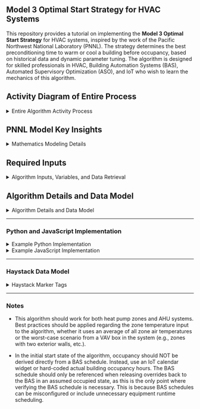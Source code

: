 ## Model 3 Optimal Start Strategy for HVAC Systems

This repository provides a tutorial on implementing the **Model 3 Optimal Start Strategy** for HVAC systems, inspired by the work of the Pacific Northwest National Laboratory (PNNL). The strategy determines the best preconditioning time to warm or cool a building before occupancy, based on historical data and dynamic parameter tuning. The algorithm is designed for skilled professionals in HVAC, Building Automation Systems (BAS), Automated Supervisory Optimization (ASO), and IoT who wish to learn the mechanics of this algorithm.

## Activity Diagram of Entire Process

<details>
  <summary>Entire Algorithm Activity Process</summary>

```mermaid
graph TD

%% Check Schedule Subgraph
subgraph CheckSchedule["Check Schedule"]
    Initialization[Initialization] --> NonWorkingDayCheck["Is it a Non-Occupied Building Day?"]
    NonWorkingDayCheck -->|Yes| WaitNonWorking["Wait 1 Minute"]
    WaitNonWorking --> NonWorkingDayCheck
end

%% Time Conditions Check Subgraph
subgraph TimeConditionsCheck["Time Conditions Check"]
    NonWorkingDayCheck -->|No| BeforeEarlyMorningCheck["Before Early Morning?"]
    BeforeEarlyMorningCheck -->|No| WaitBeforeEarlyMorning["Wait Before Early Morning"]
    WaitBeforeEarlyMorning --> BeforeEarlyMorningCheck

    BeforeEarlyMorningCheck -->|Yes| PreOccupancyWindowCheck["In Pre-Occupancy Window?"]
    PreOccupancyWindowCheck -->|No| WaitPreOccupancyWindow["Wait in Pre-Occupancy Window"]
    WaitPreOccupancyWindow --> PreOccupancyWindowCheck

    PreOccupancyWindowCheck -->|Yes| BeforeOccupancyStartCheck["Before Occupancy Start?"]
    BeforeOccupancyStartCheck -->|No| WaitBeforeOccupancy["Wait Before Occupancy"]
    WaitBeforeOccupancy --> BeforeOccupancyStartCheck
end

%% Optimal Start Calculation Subgraph
subgraph OptimalStartCalculation["Optimal Start Calculation"]
    BeforeOccupancyStartCheck -->|Yes| GatherEnvironmentalData["Gather Environmental Data"]
    GatherEnvironmentalData --> ModelOptimalStart["Model Optimal Start"]
    ModelOptimalStart --> CalculateTimeToOccupancy["Calculate Time to Occupancy"]
    CalculateTimeToOccupancy --> OptimalStartTimeReachedCheck["Optimal Start Time Reached?"]
    OptimalStartTimeReachedCheck -->|No| WaitOptimalStartTime["Wait for Optimal Start Time"]
    WaitOptimalStartTime --> OptimalStartTimeReachedCheck
end

%% AHU Start and Warm-Up Subgraph
subgraph AHUStartAndWarmUp["AHU Start and Warm-Up"]
    OptimalStartTimeReachedCheck -->|Yes| ActivateAHURecirculation["Activate AHU Recirculation Mode"]
    ActivateAHURecirculation --> LogStartTime["Log Start Time"]
    LogStartTime --> ZoneAtSetpointCheck["Zone at Setpoint?"]
    ZoneAtSetpointCheck -->|No| WaitDuringWarmUp["Wait During Warm-Up"]
    ZoneAtSetpointCheck -->|Yes| LogStopTimeAndEndWarmUp["Log Stop Time & End Warm-Up"]
    WaitDuringWarmUp --> ZoneAtSetpointCheck
end

%% Control Handoff Subgraph
subgraph ControlHandoff["Release back to the BAS"]
    LogStopTimeAndEndWarmUp --> BuildingOccupiedCheck["Building Occupied?"]
    BuildingOccupiedCheck -->|Yes| HandoffToBAS["Release overrides back to BAS"]
    BuildingOccupiedCheck -->|No| WaitPostOccupancy["Wait For Building Occupancy defined in BAS controller"]
    WaitPostOccupancy -->|AHU is operating in a recirculation air mode| BuildingOccupiedCheck
    HandoffToBAS --> End[End]
end

%% Loopback
End --> Initialization

%% Styles for Highlighting
style Initialization fill:#f9f,stroke:#333,stroke-width:2px
style NonWorkingDayCheck fill:#ccf,stroke:#333,stroke-width:2px
style WaitNonWorking fill:#ffc,stroke:#333,stroke-width:2px
style BeforeEarlyMorningCheck fill:#fcc,stroke:#333,stroke-width:2px
style WaitBeforeEarlyMorning fill:#ffc,stroke:#333,stroke-width:2px
style PreOccupancyWindowCheck fill:#ccf,stroke:#333,stroke-width:2px
style WaitPreOccupancyWindow fill:#ffc,stroke:#333,stroke-width:2px
style BeforeOccupancyStartCheck fill:#fcc,stroke:#333,stroke-width:2px
style WaitBeforeOccupancy fill:#ffc,stroke:#333,stroke-width:2px
style GatherEnvironmentalData fill:#9cf,stroke:#333,stroke-width:2px
style ModelOptimalStart fill:#ccf,stroke:#333,stroke-width:2px
style CalculateTimeToOccupancy fill:#ffc,stroke:#333,stroke-width:2px
style OptimalStartTimeReachedCheck fill:#fcc,stroke:#333,stroke-width:2px
style WaitOptimalStartTime fill:#ffc,stroke:#333,stroke-width:2px
style ActivateAHURecirculation fill:#9cf,stroke:#333,stroke-width:2px
style LogStartTime fill:#ccf,stroke:#333,stroke-width:2px
style ZoneAtSetpointCheck fill:#ffc,stroke:#333,stroke-width:2px
style WaitDuringWarmUp fill:#ffc,stroke:#333,stroke-width:2px
style LogStopTimeAndEndWarmUp fill:#9cf,stroke:#333,stroke-width:2px
style BuildingOccupiedCheck fill:#ccf,stroke:#333,stroke-width:2px
style WaitPostOccupancy fill:#ffc,stroke:#333,stroke-width:2px
style HandoffToBAS fill:#9cf,stroke:#333,stroke-width:2px
style End fill:#f9f,stroke:#333,stroke-width:2px

```
</details>


## PNNL Model Key Insights

<details>
  <summary>Mathematics Modeling Details</summary>

- **Dynamic Tuning**: Parameters adapt over time, using a week's worth of historical data for proper tuning. Potentially more data could be used in creating better models. Minimum is 7 days but algorithm could default to 15 days data.
- **Inputs from BAS Telemetry**: Outdoor air temperature and zone temperature data are expected to come from sensors ingested into a local BAS system and stored in an SQL database.
- **Citing PNNL**: This work builds on concepts developed by PNNL for advancing energy-efficient and grid-interactive buildings. Visit the [PNNL VOLTTRON documentation](https://volttron.readthedocs.io/en/main/) for more insights. Also see the `Optimal Start Control for ACs and HPs.pdf` in this repo directory.

## Overview of Model 3
The Model 3 algorithm calculates the optimal start time for HVAC systems by leveraging the following inputs:
- **Outdoor Air Temperature**: Current temperature outside the building at the time of the algorithm execution.
- **Zone Air Temperature**: Current indoor temperature at the time of the algorithm execution.
- **Occupied Setpoint Temperature**: Desired indoor temperature by occupancy time or occupied zone air tempertaure setpoint.
- **Warm Up Time In Minutes**: Time in minutes from previous warm up events.

The algorithm dynamically tunes three key parameters:
- **`alpha_3a`**: Time required to change the indoor temperature by 1 degree (**measured in minutes**).
- **`alpha_3b`**: Influence of outdoor temperature on the indoor temperature change (**measured in degrees Fahrenheit**).
- **`alpha_3d`**: Dynamic offset for start time adjustments (**measured in minutes**).

These parameters are updated using exponential smoothing based on the historical data. This approach uses historical warm-up data and current conditions to dynamically adjust the optimal start time for HVAC systems, ensuring energy efficiency and comfort. It employs a mathematical model that relates indoor and outdoor temperatures to warm-up times, factoring in a forgetting mechanism to weigh recent data more heavily while gradually phasing out older patterns. Key parameters, like how long it takes to change indoor temperature per degree and how outdoor conditions influence warm-up, are updated using exponential smoothing based on historical performance. The result is a refined prediction of when to start equipment, bounded by practical limits, to meet the occupied temperature setpoint at the scheduled time.

</details>

## Required Inputs

<details>
  <summary>Algorithm Inputs, Variables, and Data Retrieval</summary>

### SQL Database Schema
The algorithm assumes an SQL database containing the following table:

| Column Name                   | Data Type | Description                                      |
|-------------------------------|-----------|--------------------------------------------------|
| `outdoor_temp`                | FLOAT     | Outdoor air temperature in degrees Fahrenheit.   |
| `zone_temp`                   | FLOAT     | Zone air temperature in degrees Fahrenheit.      |
| `warmup_time_minutes_history` | INT       | Captured preconditioning duration in minutes.    |
| `timestamp`                   | DATETIME  | Timestamp of the recorded data.                  |

### Example SQL Query
```sql
SELECT outdoor_temp, zone_temp, warmup_time_minutes
FROM hvac_historical_data
WHERE timestamp >= NOW() - INTERVAL 7 DAY;
```
This query retrieves a week's worth of historical data required for proper parameter tuning.

---

### Adjustable Algorithm Variables

| **Variable**             | **Description**                                              | **Default Value**       |
|---------------------------|--------------------------------------------------------------|-------------------------|
| **Building Occ Start**      | Defines the building occupancy start time as specified by the BAS schedule. | `H:MM`                |
| **Earliest Equip Start**    | The earliest time before `buildingOccStart` when equipment can begin operation. | `90 minutes before buildingOccStart` |
| **Early Morning Conditions Check** | A time (default: 4:00 AM) when the current outside air temperature and zone air temperature are assessed to calculate the optimal start time in minutes. | `4:00 AM`             |
| **Zone Temp Offset Ignore**  | Threshold value (in degrees) to bypass optimal start if the deviation is less than this value. | `1°F`                 |
| **Warmup Time Minutes History** | Time (in minutes) required to precondition zones before occupancy, retrieved or calculated from historical data. | `Variable`            |

</details>

## Algorithm Details and Data Model

<details>
  <summary>Algorithm Details and Data Model</summary>

### Aim
Reduce equipment runtime & energy use building-wide

### Level of Complexity
(High)

### Potential Savings
(High)

### Process

Automatically calculates the ideal equipment start time each day to ensure appropriate temperatures by the specified occupied time. The program learns the recovery rate of the space based on previous days' rates and automatically adjusts for differing outdoor air temperatures. The algorithm works as follows:

1. **Historical Data Retrieval**:
   - Queries the SQL database to fetch at least one week's worth of data.
   - Data includes outdoor air temperatures, indoor zone temperatures, and historical warm-up times.

2. **Parameter Tuning**:
   - Dynamically updates parameters (`alpha_3a`, `alpha_3b`, and `alpha_3d`) using exponential smoothing.
   - Compares historical warm-up times with outdoor and indoor temperature differences to refine calculations.

3. **Optimal Start Time Calculation**:
   - Applies tuned parameters to calculate the required preconditioning time.
   - Ensures the calculated start time remains within defined limits (e.g., no earlier than 180 minutes before occupancy).

---

### AHU Controller
The AHU will receive zone air temperature data from the BAS supervisory controller, enabling it to perform night heating or cooling cycles as part of the unoccupied building sequencing.

- **Writable Variable:** Zone air temperature setpoint (on AHU controller)
  - Point Name: ZoneTempSp
  - Marker Tags: zone, air, temp, effective, sp
- **Read-Only Variables:**
  - Outside Air Temperature (OaTemp): outside, air, temp, sensor

---

### Details
- The algorithm monitors the time and evaluates conditions at `earlyMorningConditionsCheck`. 
- The decision to bypass optimal start is based on:
  - Holiday/weekend (BAS schedule)
  - Mild zone air temperature deviations (temperature difference < `zoneTempOffsetIgnore`)
- **Algorithm or IoT must be able to store previous time deltas or time required in minutes for how long it takes to warm up the zone to the occupied zone air temperature setpoint.** If it a heating season warmup the algorithm or IoT would be calculating time required to warm up the **Zone Temp Effective Heating Setpoint.** If this is a cooling application in calculating minutes required to cool down the zone prior to occupancy the algorithm or IoT would be calculating time required in minutes to cool down to the **Zone Temp Effective Cooling Setpoint.** Typically in BAS effective heating or cooling setpoints factor in a deadband of about +- 2°F of the actual zone temperature setpoints to come up with effective heating or cooling setpoints.

### Data Retrieval
- Retrieves historical data from an SQL database during warm-up or cool-down phases.
- Queries include:
  - Outside air temperature at the start of the procedure
  - Zone air temperature at the start of the procedure
  - Time required to reach the setpoint or time remaining until `buildingOccStart`

If no historical data is available, the equipment starts at `earliestEquipStart`, calculated dynamically.

</details>


---

### Python and JavaScript Implementation

<details>
  <summary>Example Python Implementation</summary>

```bash
$ python pnnl_model3_method.py
```

### Example Py Output
```
Optimal Start Time in Minutes: 180.00
Parameters: alpha_3a=7.76, alpha_3b=2.44, alpha_3d=-628.77
```

</details>

<details>
  <summary>Example JavaScript Implementation</summary>
```bash
$ node pnnlModel3.js 
```

### Example Js Output
```
Optimal Start Time in Minutes: 180
Parameters: alpha3a=7.76, alpha3b=2.44, alpha3d=-628.77
```

</details>

---

### Haystack Data Model

<details>
  <summary>Haystack Marker Tags</summary>


| **Point Name**                       | **navName**   | **Marker Tags in Haystack**           |
|--------------------------------------|---------------|----------------------------------------|
| **Zone Temperature**                 | `ZnTemp`      | `zone`, `air`, `temp`, `sensor`       |
| **Zone Temperature Setpoint Effective** | `ZnTempSp`   | `zone`, `air`, `temp`, `effective`, `sp` |
| **Zone Temp Occupied Cooling Setpoint** | `OccCoolSp` | `zone`, `air`, `temp`, `occ`, `cooling`, `sp` |
| **Zone Temp Occupied Heating Setpoint** | `OccHeatSp` | `zone`, `air`, `temp`, `occ`, `heating`, `sp` |
| **Zone Temp Effective Cooling Setpoint** | `EffClgSp`  | `zone`, `air`, `temp`, `occ`, `cooling`, `sp` |
| **Zone Temp Effective Heating Setpoint** | `EffHtgSp`  | `zone`, `air`, `temp`, `occ`, `heating`, `sp` |

</details>

---

### Notes

* This algorithm should work for both heat pump zones and AHU systems. Best practices should be applied regarding the zone temperature input to the algorithm, whether it uses an average of all zone air temperatures or the worst-case scenario from a VAV box in the system (e.g., zones with two exterior walls, etc.).

* In the initial start state of the algorithm, occupancy should NOT be derived directly from a BAS schedule. Instead, use an IoT calendar widget or hard-coded actual building occupancy hours. The BAS schedule should only be referenced when releasing overrides back to the BAS in an assumed occupied state, as this is the only point where verifying the BAS schedule is necessary. This is because BAS schedules can be misconfigured or include unnecessary equipment runtime scheduling.
